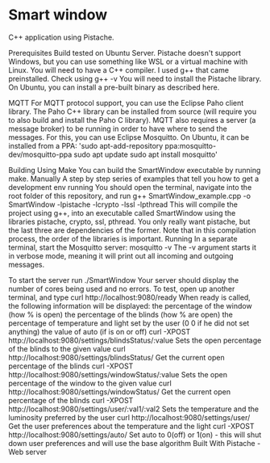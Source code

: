 # Smart window 
 C++ application using Pistache.

Prerequisites
Build tested on Ubuntu Server. Pistache doesn't support Windows, but you can use something like WSL or a virtual machine with Linux.
You will need to have a C++ compiler. I used g++ that came preinstalled. Check using g++ -v
You will need to install the Pistache library. On Ubuntu, you can install a pre-built binary as described here.
 
MQTT
For MQTT protocol support, you can use the Eclipse Paho client library. The Paho C++ library can be installed from source (will require you to also build and install the Paho C library).
MQTT also requires a server (a message broker) to be running in order to have where to send the messages. For this, you can use Eclipse Mosquitto. On Ubuntu, it can be installed from a PPA:
'sudo apt-add-repository ppa:mosquitto-dev/mosquitto-ppa
sudo apt update
sudo apt install mosquitto'
 
Building
Using Make
You can build the SmartWindow executable by running make.
Manually
A step by step series of examples that tell you how to get a development env running
You should open the terminal, navigate into the root folder of this repository, and run
g++ SmartWindow_example.cpp -o SmartWindow -lpistache -lcrypto -lssl -lpthread
This will compile the project using g++, into an executable called SmartWindow using the libraries pistache, crypto, ssl, pthread. You only really want pistache, but the last three are dependencies of the former. Note that in this compilation process, the order of the libraries is important.
Running
In a separate terminal, start the Mosquitto server:
mosquitto -v
The -v argument starts it in verbose mode, meaning it will print out all incoming and outgoing messages.

To start the server run
./SmartWindow
Your server should display the number of cores being used and no errors.
To test, open up another terminal, and type
curl http://localhost:9080/ready
When ready is called, the following information will be displayed:
the percentage of the window (how % is open)
the percentage of the blinds (how % are open)
the percentage of temperature and light set by the user (0 0  if he did not set anything)
the value of auto (if is on or off)
curl -XPOST http://localhost:9080/settings/blindsStatus/:value
Sets the open percentage of the blinds to the given value
curl http://localhost:9080/settings/blindsStatus/
Get the current open percentage of the blinds
curl -XPOST http://localhost:9080/settings/windowStatus/:value
Sets the open percentage of the window to the given value
curl http://localhost:9080/settings/windowStatus/
Get the current open percentage of the blinds
curl -XPOST http://localhost:9080/settings/user/:val1/:val2
Sets the temperature and the luminosity preferred by the user 
curl http://localhost:9080/settings/user/
Get the user preferences about the temperature and the light
curl -XPOST http://localhost:9080/settings/auto/
Set auto to 0(off) or 1(on) - this will shut down user preferences and will use the base algorithm
Built With
Pistache - Web server
